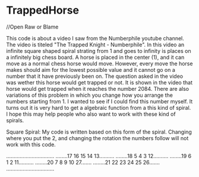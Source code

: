# TrappedHorse

//Open Raw or Blame

This code is about a video I saw from the Numberphile youtube channel. The video is titeled "The Trapped Knight - Numberphile". In this video an infinite square shaped
spiral strating from 1 and goes to infinity is places on a infinitely big chess board. A horse is placed in the center (1), and it can move as a normal chess horse would
move. However, every move the horse makes should aim for the lowest possible value and it cannot go on a number that it have previously been on. The question asked in the
video was wether this horse would get trapped or not. It is shown in the video that horse would get trapped when it reaches the number 2084. There are also variations of 
this problem in which you change how you arrange the numbers starting from 1. I wanted to see if I could find this number myself. It turns out it is very hard to get a 
algebraic function from a this kind of spiral. I hope this may help people who also want to work with these kind of spirals.

Square Spiral: My code is written based on this form of the spiral. Changing where you put the 2, and changing the rotation the numbers follow will not work with this code.

................................
........17 16 15 14 13..........
........18  5  4  3 12..........
........19  6  1  2 11..........
........20  7  8  9 10 27.......
........21 22 23 24 25 26.......
................................
